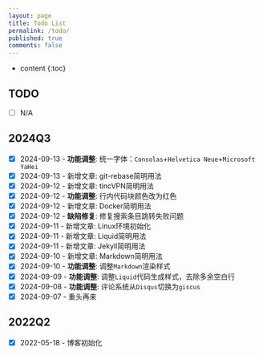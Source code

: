 ```yaml
---
layout: page
title: Todo List
permalink: /todo/
published: true
comments: false
---
```


* content
{:toc}



## TODO

- [ ] N/A

## 2024Q3

- [x] 2024-09-13 - **功能调整**: 统一字体：`Consolas`+`Helvetica Neue`+`Microsoft YaHei`
- [x] 2024-09-13 - 新增文章: git-rebase简明用法
- [x] 2024-09-12 - 新增文章: tincVPN简明用法
- [x] 2024-09-12 - **功能调整**: 行内代码块颜色改为红色
- [x] 2024-09-12 - 新增文章: Docker简明用法
- [x] 2024-09-12 - **缺陷修复**: 修复搜索条目跳转失败问题
- [x] 2024-09-11 - 新增文章: Linux环境初始化
- [x] 2024-09-11 - 新增文章: Liquid简明用法
- [x] 2024-09-11 - 新增文章: Jekyll简明用法
- [x] 2024-09-10 - 新增文章: Markdown简明用法
- [x] 2024-09-10 - **功能调整**: 调整`Markdown`渲染样式
- [x] 2024-09-09 - **功能调整**: 调整`Liquid`代码生成样式，去除多余空白行
- [x] 2024-09-08 - **功能调整**: 评论系统从`Disqus`切换为`giscus`
- [x] 2024-09-07 - 重头再来

## 2022Q2

- [x] 2022-05-18 - 博客初始化
